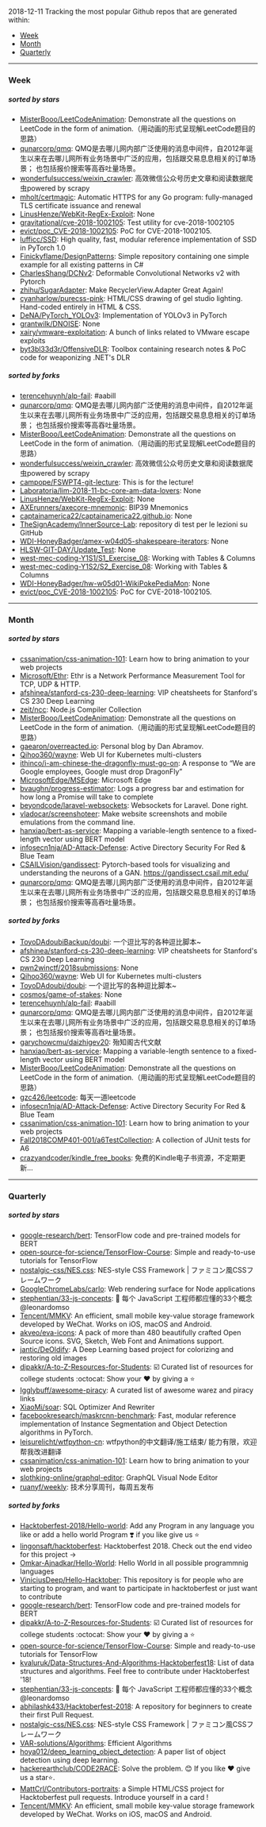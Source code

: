2018-12-11
Tracking the most popular Github repos that are generated within: 
* [Week](https://github.com/polebug/github_trending_spider/blob/master/2018-12-11.md#week)
* [Month](https://github.com/polebug/github_trending_spider/blob/master/2018-12-11.md#month)
* [Quarterly](https://github.com/polebug/github_trending_spider/blob/master/2018-12-11.md#quarterly)
--- 
### Week 
##### sorted by stars 
* [MisterBooo/LeetCodeAnimation](https://github.com/MisterBooo/LeetCodeAnimation): Demonstrate all the questions on LeetCode in the form of animation.（用动画的形式呈现解LeetCode题目的思路）
* [qunarcorp/qmq](https://github.com/qunarcorp/qmq):  QMQ是去哪儿网内部广泛使用的消息中间件，自2012年诞生以来在去哪儿网所有业务场景中广泛的应用，包括跟交易息息相关的订单场景； 也包括报价搜索等高吞吐量场景。
* [wonderfulsuccess/weixin_crawler](https://github.com/wonderfulsuccess/weixin_crawler): 高效微信公众号历史文章和阅读数据爬虫powered by scrapy
* [mholt/certmagic](https://github.com/mholt/certmagic): Automatic HTTPS for any Go program: fully-managed TLS certificate issuance and renewal
* [LinusHenze/WebKit-RegEx-Exploit](https://github.com/LinusHenze/WebKit-RegEx-Exploit): None
* [gravitational/cve-2018-1002105](https://github.com/gravitational/cve-2018-1002105): Test utility for cve-2018-1002105
* [evict/poc_CVE-2018-1002105](https://github.com/evict/poc_CVE-2018-1002105): PoC for CVE-2018-1002105.
* [lufficc/SSD](https://github.com/lufficc/SSD): High quality, fast, modular reference implementation of SSD in PyTorch 1.0
* [Finickyflame/DesignPatterns](https://github.com/Finickyflame/DesignPatterns): Simple repository containing one simple example for all existing patterns in C#
* [CharlesShang/DCNv2](https://github.com/CharlesShang/DCNv2): Deformable Convolutional Networks v2 with Pytorch
* [zhihu/SugarAdapter](https://github.com/zhihu/SugarAdapter): Make RecyclerView.Adapter Great Again!
* [cyanharlow/purecss-pink](https://github.com/cyanharlow/purecss-pink): HTML/CSS drawing of gel studio lighting. Hand-coded entirely in HTML & CSS.
* [DeNA/PyTorch_YOLOv3](https://github.com/DeNA/PyTorch_YOLOv3): Implementation of YOLOv3 in PyTorch
* [grantwilk/DNOISE](https://github.com/grantwilk/DNOISE): None
* [xairy/vmware-exploitation](https://github.com/xairy/vmware-exploitation): A bunch of links related to VMware escape exploits
* [byt3bl33d3r/OffensiveDLR](https://github.com/byt3bl33d3r/OffensiveDLR): Toolbox containing research notes & PoC code for weaponizing .NET's DLR
##### sorted by forks 
* [terencehuynh/alp-fail](https://github.com/terencehuynh/alp-fail): #aabill
* [qunarcorp/qmq](https://github.com/qunarcorp/qmq):  QMQ是去哪儿网内部广泛使用的消息中间件，自2012年诞生以来在去哪儿网所有业务场景中广泛的应用，包括跟交易息息相关的订单场景； 也包括报价搜索等高吞吐量场景。
* [MisterBooo/LeetCodeAnimation](https://github.com/MisterBooo/LeetCodeAnimation): Demonstrate all the questions on LeetCode in the form of animation.（用动画的形式呈现解LeetCode题目的思路）
* [wonderfulsuccess/weixin_crawler](https://github.com/wonderfulsuccess/weixin_crawler): 高效微信公众号历史文章和阅读数据爬虫powered by scrapy
* [campope/FSWPT4-git-lecture](https://github.com/campope/FSWPT4-git-lecture): This is for the lecture!
* [Laboratoria/lim-2018-11-bc-core-am-data-lovers](https://github.com/Laboratoria/lim-2018-11-bc-core-am-data-lovers): None
* [LinusHenze/WebKit-RegEx-Exploit](https://github.com/LinusHenze/WebKit-RegEx-Exploit): None
* [AXErunners/axecore-mnemonic](https://github.com/AXErunners/axecore-mnemonic): BIP39 Mnemonics
* [captainamerica22/captainamerica22.github.io](https://github.com/captainamerica22/captainamerica22.github.io): None
* [TheSignAcademy/InnerSource-Lab](https://github.com/TheSignAcademy/InnerSource-Lab): repository di test per le lezioni su GitHub
* [WDI-HoneyBadger/amex-w04d05-shakespeare-iterators](https://github.com/WDI-HoneyBadger/amex-w04d05-shakespeare-iterators): None
* [HLSW-GIT-DAY/Update_Test](https://github.com/HLSW-GIT-DAY/Update_Test): None
* [west-mec-coding-Y1S1/S1_Exercise_08](https://github.com/west-mec-coding-Y1S1/S1_Exercise_08): Working with Tables & Columns
* [west-mec-coding-Y1S2/S2_Exercise_08](https://github.com/west-mec-coding-Y1S2/S2_Exercise_08): Working with Tables & Columns
* [WDI-HoneyBadger/hw-w05d01-WikiPokePediaMon](https://github.com/WDI-HoneyBadger/hw-w05d01-WikiPokePediaMon): None
* [evict/poc_CVE-2018-1002105](https://github.com/evict/poc_CVE-2018-1002105): PoC for CVE-2018-1002105.
--- 
### Month 
##### sorted by stars 
* [cssanimation/css-animation-101](https://github.com/cssanimation/css-animation-101): Learn how to bring animation to your web projects
* [Microsoft/Ethr](https://github.com/Microsoft/Ethr): Ethr is a Network Performance Measurement Tool for TCP, UDP & HTTP.
* [afshinea/stanford-cs-230-deep-learning](https://github.com/afshinea/stanford-cs-230-deep-learning): VIP cheatsheets for Stanford's CS 230 Deep Learning
* [zeit/ncc](https://github.com/zeit/ncc): Node.js Compiler Collection
* [MisterBooo/LeetCodeAnimation](https://github.com/MisterBooo/LeetCodeAnimation): Demonstrate all the questions on LeetCode in the form of animation.（用动画的形式呈现解LeetCode题目的思路）
* [gaearon/overreacted.io](https://github.com/gaearon/overreacted.io): Personal blog by Dan Abramov.
* [Qihoo360/wayne](https://github.com/Qihoo360/wayne): Web UI for Kubernetes multi-clusters
* [ithinco/i-am-chinese-the-dragonfly-must-go-on](https://github.com/ithinco/i-am-chinese-the-dragonfly-must-go-on): A response to “We are Google employees, Google must drop DragonFly” 
* [MicrosoftEdge/MSEdge](https://github.com/MicrosoftEdge/MSEdge): Microsoft Edge
* [bvaughn/progress-estimator](https://github.com/bvaughn/progress-estimator): Logs a progress bar and estimation for how long a Promise will take to complete
* [beyondcode/laravel-websockets](https://github.com/beyondcode/laravel-websockets): Websockets for Laravel. Done right.
* [vladocar/screenshoteer](https://github.com/vladocar/screenshoteer): Make website screenshots and mobile emulations from the command line.
* [hanxiao/bert-as-service](https://github.com/hanxiao/bert-as-service): Mapping a variable-length sentence to a fixed-length vector using BERT model
* [infosecn1nja/AD-Attack-Defense](https://github.com/infosecn1nja/AD-Attack-Defense): Active Directory Security For Red & Blue Team
* [CSAILVision/gandissect](https://github.com/CSAILVision/gandissect): Pytorch-based tools for visualizing and understanding the neurons of a GAN.  https://gandissect.csail.mit.edu/
* [qunarcorp/qmq](https://github.com/qunarcorp/qmq):  QMQ是去哪儿网内部广泛使用的消息中间件，自2012年诞生以来在去哪儿网所有业务场景中广泛的应用，包括跟交易息息相关的订单场景； 也包括报价搜索等高吞吐量场景。
##### sorted by forks 
* [ToyoDAdoubiBackup/doubi](https://github.com/ToyoDAdoubiBackup/doubi): 一个逗比写的各种逗比脚本~
* [afshinea/stanford-cs-230-deep-learning](https://github.com/afshinea/stanford-cs-230-deep-learning): VIP cheatsheets for Stanford's CS 230 Deep Learning
* [pwn2winctf/2018submissions](https://github.com/pwn2winctf/2018submissions): None
* [Qihoo360/wayne](https://github.com/Qihoo360/wayne): Web UI for Kubernetes multi-clusters
* [ToyoDAdoubi/doubi](https://github.com/ToyoDAdoubi/doubi): 一个逗比写的各种逗比脚本~
* [cosmos/game-of-stakes](https://github.com/cosmos/game-of-stakes): None
* [terencehuynh/alp-fail](https://github.com/terencehuynh/alp-fail): #aabill
* [qunarcorp/qmq](https://github.com/qunarcorp/qmq):  QMQ是去哪儿网内部广泛使用的消息中间件，自2012年诞生以来在去哪儿网所有业务场景中广泛的应用，包括跟交易息息相关的订单场景； 也包括报价搜索等高吞吐量场景。
* [garychowcmu/daizhigev20](https://github.com/garychowcmu/daizhigev20): 殆知阁古代文献
* [hanxiao/bert-as-service](https://github.com/hanxiao/bert-as-service): Mapping a variable-length sentence to a fixed-length vector using BERT model
* [MisterBooo/LeetCodeAnimation](https://github.com/MisterBooo/LeetCodeAnimation): Demonstrate all the questions on LeetCode in the form of animation.（用动画的形式呈现解LeetCode题目的思路）
* [gzc426/leetcode](https://github.com/gzc426/leetcode): 每天一道leetcode
* [infosecn1nja/AD-Attack-Defense](https://github.com/infosecn1nja/AD-Attack-Defense): Active Directory Security For Red & Blue Team
* [cssanimation/css-animation-101](https://github.com/cssanimation/css-animation-101): Learn how to bring animation to your web projects
* [Fall2018COMP401-001/a6TestCollection](https://github.com/Fall2018COMP401-001/a6TestCollection): A collection of JUnit tests for A6
* [crazyandcoder/kindle_free_books](https://github.com/crazyandcoder/kindle_free_books): 免费的Kindle电子书资源，不定期更新...
--- 
### Quarterly 
##### sorted by stars 
* [google-research/bert](https://github.com/google-research/bert): TensorFlow code and pre-trained models for BERT
* [open-source-for-science/TensorFlow-Course](https://github.com/open-source-for-science/TensorFlow-Course): Simple and ready-to-use tutorials for TensorFlow 
* [nostalgic-css/NES.css](https://github.com/nostalgic-css/NES.css): NES-style CSS Framework | ファミコン風CSSフレームワーク
* [GoogleChromeLabs/carlo](https://github.com/GoogleChromeLabs/carlo): Web rendering surface for Node applications
* [stephentian/33-js-concepts](https://github.com/stephentian/33-js-concepts): :scroll: 每个 JavaScript 工程师都应懂的33个概念 @leonardomso
* [Tencent/MMKV](https://github.com/Tencent/MMKV): An efficient, small mobile key-value storage framework developed by WeChat. Works on iOS, macOS and Android.
* [akveo/eva-icons](https://github.com/akveo/eva-icons): A pack of more than 480 beautifully crafted Open Source icons. SVG, Sketch, Web Font and Animations support.
* [jantic/DeOldify](https://github.com/jantic/DeOldify): A Deep Learning based project for colorizing and restoring old images
* [dipakkr/A-to-Z-Resources-for-Students](https://github.com/dipakkr/A-to-Z-Resources-for-Students): :ballot_box_with_check: Curated list of resources for college students :octocat: Show your :heart: by giving a :star:
* [Igglybuff/awesome-piracy](https://github.com/Igglybuff/awesome-piracy): A curated list of awesome warez and piracy links
* [XiaoMi/soar](https://github.com/XiaoMi/soar): SQL Optimizer And Rewriter
* [facebookresearch/maskrcnn-benchmark](https://github.com/facebookresearch/maskrcnn-benchmark): Fast, modular reference implementation of Instance Segmentation and Object Detection algorithms in PyTorch.
* [leisurelicht/wtfpython-cn](https://github.com/leisurelicht/wtfpython-cn): wtfpython的中文翻译/施工结束/ 能力有限，欢迎帮我改进翻译
* [cssanimation/css-animation-101](https://github.com/cssanimation/css-animation-101): Learn how to bring animation to your web projects
* [slothking-online/graphql-editor](https://github.com/slothking-online/graphql-editor): GraphQL Visual Node Editor
* [ruanyf/weekly](https://github.com/ruanyf/weekly): 技术分享周刊，每周五发布
##### sorted by forks 
* [Hacktoberfest-2018/Hello-world](https://github.com/Hacktoberfest-2018/Hello-world): Add any  Program in any language you like or add a hello world Program ❣️ if you like give us :star:
* [lingonsaft/hacktoberfest](https://github.com/lingonsaft/hacktoberfest): Hacktoberfest 2018. Check out the end video for this project ->
* [Omkar-Ajnadkar/Hello-World](https://github.com/Omkar-Ajnadkar/Hello-World): Hello World in all possible programmnig languages
* [ViniciusDeep/Hello-Hacktober](https://github.com/ViniciusDeep/Hello-Hacktober):  This repository is for people who are starting to program, and want to participate in hacktoberfest  or just want to contribute
* [google-research/bert](https://github.com/google-research/bert): TensorFlow code and pre-trained models for BERT
* [dipakkr/A-to-Z-Resources-for-Students](https://github.com/dipakkr/A-to-Z-Resources-for-Students): :ballot_box_with_check: Curated list of resources for college students :octocat: Show your :heart: by giving a :star:
* [open-source-for-science/TensorFlow-Course](https://github.com/open-source-for-science/TensorFlow-Course): Simple and ready-to-use tutorials for TensorFlow 
* [kvaluruk/Data-Structures-And-Algorithms-Hacktoberfest18](https://github.com/kvaluruk/Data-Structures-And-Algorithms-Hacktoberfest18): List of data structures and algorithms. Feel free to contribute under Hacktoberfest '18!
* [stephentian/33-js-concepts](https://github.com/stephentian/33-js-concepts): :scroll: 每个 JavaScript 工程师都应懂的33个概念 @leonardomso
* [abhilashk433/Hacktoberfest-2018](https://github.com/abhilashk433/Hacktoberfest-2018): A repository for beginners to create their first Pull Request. 
* [nostalgic-css/NES.css](https://github.com/nostalgic-css/NES.css): NES-style CSS Framework | ファミコン風CSSフレームワーク
* [VAR-solutions/Algorithms](https://github.com/VAR-solutions/Algorithms): Efficient Algorithms
* [hoya012/deep_learning_object_detection](https://github.com/hoya012/deep_learning_object_detection): A paper list of object detection using deep learning.
* [hackerearthclub/CODE2RACE](https://github.com/hackerearthclub/CODE2RACE):  Solve the problem. 😊 If you like ❤ give us a star⭐.
* [MattCrl/Contributors-portraits](https://github.com/MattCrl/Contributors-portraits): a Simple HTML/CSS project for Hacktoberfest pull requests. Introduce yourself in a card !
* [Tencent/MMKV](https://github.com/Tencent/MMKV): An efficient, small mobile key-value storage framework developed by WeChat. Works on iOS, macOS and Android.
